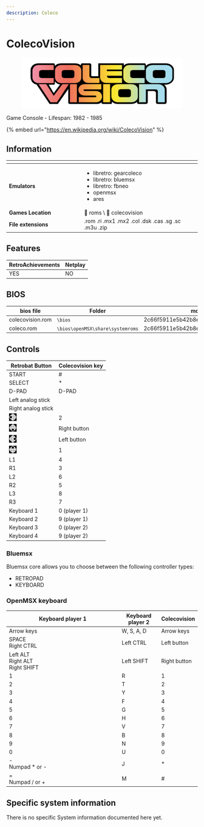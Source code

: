 ```yaml
---
description: Coleco
---
```


# ColecoVision

<div align="left">

<figure><img src="https://raw.githubusercontent.com/fabricecaruso/es-theme-carbon/52ff37c9e265587d006945a2ba695b5a962b3a3d/art/logos/colecovision.svg" alt=""><figcaption></figcaption></figure>

</div>

Game Console - Lifespan: 1982 - 1985

{% embed url="https://en.wikipedia.org/wiki/ColecoVision" %}

## Information

<table data-header-hidden><thead><tr><th width="184"></th><th></th><th data-hidden></th></tr></thead><tbody><tr><td><strong>Emulators</strong></td><td><ul><li>libretro: gearcoleco</li><li>libretro: bluemsx</li><li>libretro: fbneo</li><li>openmsx</li><li>ares</li></ul></td><td></td></tr><tr><td><strong>Games Location</strong></td><td><span data-gb-custom-inline data-tag="emoji" data-code="1f4c1">📁</span> roms \ <span data-gb-custom-inline data-tag="emoji" data-code="1f4c2">📂</span> colecovision</td><td></td></tr><tr><td><strong>File extensions</strong></td><td>.rom .ri .mx1 .mx2 .col .dsk .cas .sg .sc .m3u .zip</td><td></td></tr></tbody></table>

## Features

| RetroAchievements | Netplay |
| ----------------- | ------- |
| YES               | NO      |

## BIOS

<table><thead><tr><th width="175.55555555555557">bios file</th><th width="232">Folder</th><th>md5</th></tr></thead><tbody><tr><td>colecovision.rom</td><td><code>\bios</code></td><td>2c66f5911e5b42b8ebe113403548eee7</td></tr><tr><td>coleco.rom</td><td><code>\bios\openMSX\share\systemroms</code></td><td>2c66f5911e5b42b8ebe113403548eee7</td></tr></tbody></table>

## Controls

| Retrobat Button                                | Colecovision key |
| ---------------------------------------------- | ---------------- |
| START                                          | #                |
| SELECT                                         | \*               |
| D-PAD                                          | D-PAD            |
| Left analog stick                              |                  |
| Right analog stick                             |                  |
| ![](<../../../.gitbook/assets/image (43).png>) | 2                |
| ![](<../../../.gitbook/assets/image (25).png>) | Right button     |
| ![](<../../../.gitbook/assets/image (11).png>) | Left button      |
| ![](<../../../.gitbook/assets/image (45).png>) | 1                |
| L1                                             | 4                |
| R1                                             | 3                |
| L2                                             | 6                |
| R2                                             | 5                |
| L3                                             | 8                |
| R3                                             | 7                |
| Keyboard 1                                     | 0 (player 1)     |
| Keyboard 2                                     | 9 (player 1)     |
| Keyboard 3                                     | 0 (player 2)     |
| Keyboard 4                                     | 9 (player 2)     |

### Bluemsx

Bluemsx core allows you to choose between the following controller types:

* RETROPAD
* KEYBOARD

### OpenMSX keyboard

<table><thead><tr><th width="283">Keyboard player 1</th><th>Keyboard player 2</th><th>Colecovision</th></tr></thead><tbody><tr><td>Arrow keys</td><td>W, S, A, D</td><td>Arrow keys</td></tr><tr><td>SPACE<br>Right CTRL</td><td>Left CTRL</td><td>Left button</td></tr><tr><td>Left ALT<br>Right ALT<br>Right SHIFT</td><td>Left SHIFT</td><td>Right button</td></tr><tr><td>1</td><td>R</td><td>1</td></tr><tr><td>2</td><td>T</td><td>2</td></tr><tr><td>3</td><td>Y</td><td>3</td></tr><tr><td>4</td><td>F</td><td>4</td></tr><tr><td>5</td><td>G</td><td>5</td></tr><tr><td>6</td><td>H</td><td>6</td></tr><tr><td>7</td><td>V</td><td>7</td></tr><tr><td>8</td><td>B</td><td>8</td></tr><tr><td>9</td><td>N</td><td>9</td></tr><tr><td>0</td><td>U</td><td>0</td></tr><tr><td>-<br>Numpad * or -</td><td>J</td><td>*</td></tr><tr><td>=<br>Numpad / or +</td><td>M</td><td>#</td></tr></tbody></table>

## Specific system information

There is no specific System information documented here yet.

